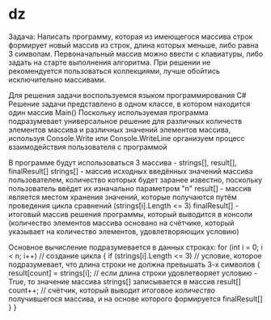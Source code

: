 # dz

Задача: Написать программу, которая из имеющегося массива строк формирует новый массив из строк, длина которых меньше, либо равна 3 символам. Первоначальный массив можно ввести с клавиатуры, либо задать на старте выполнения алгоритма. При решении не рекомендуется пользоваться коллекциями, лучше обойтись исключительно массивами.

Для решения задачи воспользуемся языком программирования C#
Решение задачи представлено в одном классе, в котором находится один массив Main()
Поскольку используемая программа подразумевает универсальное решение для различных количеств элементов массива и различных значений элементов массива,
используя Console.Write или Console.WriteLine организуем процесс взаимодействия пользователя с программой

В программе будут использоваться 3 массива - strings[], result[], finalResult[]
strings[] - массив исходных введённых значений массива пользователем, количество которых будет заранее известно, поскольку пользователь ввёдет их изначально параметром "n"
result[] - массив является местом хранения значений, которые получаются путём проведения цикла сравнений (strings[i].Length <= 3)
finalResult[] - итоговый массив решения программы, который выводится в консоли (количество элементов массива основано на счётчике, который указывает на количество элементов, удовлетворяющих условию)

Основное вычисление подразумевается в данных строках:
for (int i = 0; i < n; i++)  // создание цикла
        {
            if (strings[i].Length <= 3)  // условие, которое подразумевает, что длина строки не должна превышать 3-х символов 
            {
                result[count] = strings[i]; // если длина строки удовлетворяет условию - True, то значение массива strings[] записывается в массив result[]
                count++; // счётчик, который выводит итоговое _количество_ получившегося массива, и на основе которого формируется finalResult[]
            }
        }
